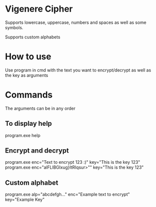 # Vigenere Cipher

Supports lowercase, uppercase, numbers and spaces as well as some symbols.

Supports custom alphabets

# How to use

Use program in cmd with the text you want to encrypt/decrypt as well as the key as arguments


# Commands

The arguments can be in any order

## To display help
program.exe help

## Encrypt and decrypt
program.exe enc="Text to encrypt 123 :)" key="This is the key 123"
program.exe enc="alFLIBGIxug}ItRIqsur>"" key="This is the key 123"

## Custom alphabet
program.exe alp="abcdefgh..." enc="Example text to encrypt" key="Example Key"
